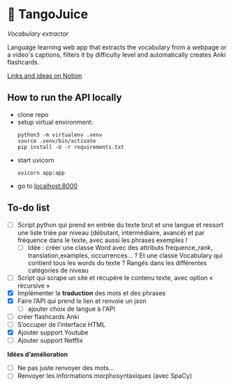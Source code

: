 # :beverage_box: TangoJuice
*Vocabulary extractor*

Language learning web app that extracts the vocabulary from a webpage or a video's captions, filters it by difficulty level and automatically creates Anki flashcards.

[Links and ideas on Notion](https://sturdy-starfish-3ee.notion.site/Projet-API-31a173f329eb45c4acdcfc5e60d851e1)

## How to run the API locally
* clone repo
* setup virtual environment:
    ```console
    python3 -m virtualenv .venv
    source .venv/bin/activate
    pip install -U -r requirements.txt
    ```
* start uvicorn 
    ```console
    uvicorn app:app
    ```
* go to [localhost:8000](http://localhost:8000)

## To-do list

- [ ]  Script python qui prend en entrée du texte brut et une langue et ressort une liste triée par niveau (débutant, intermédiaire, avancé) et par fréquence dans le texte, avec aussi les phrases exemples !
    - [ ]  Idée : créer une classe Word avec des attributs frequence_rank, translation,examples, occurrences… ? Et une classe Vocabulary qui contient tous les words du texte ? Rangés dans les différentes catégories de niveau
- [ ]  Script qui scrape un site et récupère le contenu texte, avec option « récursive »
- [x]  Implémenter la **traduction** des mots et des phrases
- [x]  Faire l’API qui prend le lien  et renvoie un json
    - [ ] ajouter choix de langue à l'API
- [ ]  créer flashcards Anki
- [ ]  S’occuper de l’interface HTML
- [x]  Ajouter support Youtube
- [ ]  Ajouter support Netflix

**Idées d’amélioration**

- [ ]  Ne pas juste renvoyer des mots…
- [ ]  Renvoyer les informations morphosyntaxiques (avec SpaCy)
